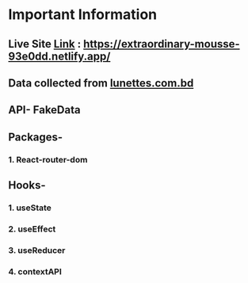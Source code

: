 # Important Information

## Live Site [Link](https://extraordinary-mousse-93e0dd.netlify.app/) : https://extraordinary-mousse-93e0dd.netlify.app/

## Data collected from [lunettes.com.bd](https://lunettes.com.bd/)

## API- FakeData

## Packages-

### 1. React-router-dom

## Hooks-

### 1. useState

### 2. useEffect

### 3. useReducer

### 4. contextAPI
